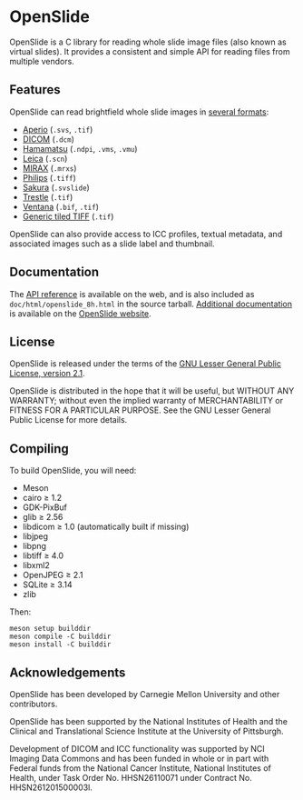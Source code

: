 # OpenSlide

OpenSlide is a C library for reading whole slide image files (also known as
virtual slides).  It provides a consistent and simple API for reading files
from multiple vendors.


## Features

OpenSlide can read brightfield whole slide images in [several formats][]:

* [Aperio][] (`.svs`, `.tif`)
* [DICOM][] (`.dcm`)
* [Hamamatsu][] (`.ndpi`, `.vms`, `.vmu`)
* [Leica][] (`.scn`)
* [MIRAX][] (`.mrxs`)
* [Philips][] (`.tiff`)
* [Sakura][] (`.svslide`)
* [Trestle][] (`.tif`)
* [Ventana][] (`.bif`, `.tif`)
* [Generic tiled TIFF][] (`.tif`)

OpenSlide can also provide access to ICC profiles, textual metadata, and
associated images such as a slide label and thumbnail.

[several formats]: https://openslide.org/formats/
[Aperio]: https://openslide.org/formats/aperio/
[DICOM]: https://openslide.org/formats/dicom/
[Hamamatsu]: https://openslide.org/formats/hamamatsu/
[Leica]: https://openslide.org/formats/leica/
[MIRAX]: https://openslide.org/formats/mirax/
[Philips]: https://openslide.org/formats/philips/
[Sakura]: https://openslide.org/formats/sakura/
[Trestle]: https://openslide.org/formats/trestle/
[Ventana]: https://openslide.org/formats/ventana/
[Generic tiled TIFF]: https://openslide.org/formats/generic-tiff/


## Documentation

The [API reference][API] is available on the web, and is also included as
`doc/html/openslide_8h.html` in the source tarball.  [Additional
documentation][docs] is available on the [OpenSlide website][website].

[API]: https://openslide.org/api/openslide_8h.html
[docs]: https://openslide.org/#documentation
[website]: https://openslide.org/


## License

OpenSlide is released under the terms of the [GNU Lesser General Public
License, version 2.1](https://openslide.org/license/).

OpenSlide is distributed in the hope that it will be useful, but WITHOUT ANY
WARRANTY; without even the implied warranty of MERCHANTABILITY or FITNESS
FOR A PARTICULAR PURPOSE.  See the GNU Lesser General Public License for
more details.


## Compiling

To build OpenSlide, you will need:

- Meson
- cairo ≥ 1.2
- GDK-PixBuf
- glib ≥ 2.56
- libdicom ≥ 1.0 (automatically built if missing)
- libjpeg
- libpng
- libtiff ≥ 4.0
- libxml2
- OpenJPEG ≥ 2.1
- SQLite ≥ 3.14
- zlib

Then:

```
meson setup builddir
meson compile -C builddir
meson install -C builddir
```


## Acknowledgements

OpenSlide has been developed by Carnegie Mellon University and other
contributors.

OpenSlide has been supported by the National Institutes of Health and
the Clinical and Translational Science Institute at the University of
Pittsburgh.

Development of DICOM and ICC functionality was supported by NCI Imaging
Data Commons and has been funded in whole or in part with Federal funds
from the National Cancer Institute, National Institutes of Health, under
Task Order No. HHSN26110071 under Contract No. HHSN261201500003l.
